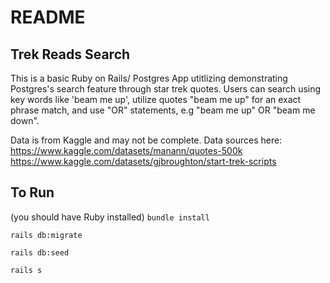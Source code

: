 # README

## Trek Reads Search
  This is a basic Ruby on Rails/ Postgres App utitlizing demonstrating Postgres's search feature through star trek quotes.
  Users can search using key words like 'beam me up', utilize quotes "beam me up" for an exact phrase match, and use "OR" statements, e.g "beam me up" OR "beam me down".
  
 Data is from Kaggle and may not be complete.
 Data sources here:
 https://www.kaggle.com/datasets/manann/quotes-500k
 https://www.kaggle.com/datasets/gjbroughton/start-trek-scripts
 
 ## To Run
 (you should have Ruby installed)
 `bundle install`
 
 
 `rails db:migrate`
 
 `rails db:seed`
 
 `rails s`
